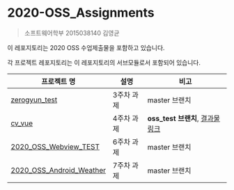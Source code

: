 # 2020-OSS_Assignments

>소프트웨어학부 2015038140 김영균

이 레포지토리는 2020 OSS 수업제출물을 포함하고 있습니다.

각 프로젝트 레포지토리는 이 레포지토리의 서브모듈로서 포함되어 있습니다.


|프로젝트 명|설명|비고|
|-|-|-|
|[zerogyun_test](https://github.com/LatteCode/zerogyun_test)|3주차 과제|master 브랜치|
|[cv_vue](https://github.com/CXZ7720/cv_vue/tree/oss_test)|4주차 과제|**oss_test 브랜치**, [결과물링크](https://zerogyun.dev/oss)|
|[2020_OSS_Webview_TEST](https://github.com/CXZ7720/2020_OSS_Webview_TEST)|6주차 과제|master 브랜치|
|[2020_OSS_Android_Weather](https://github.com/CXZ7720/2020_OSS_Android_Weather)|7주차 과제|master 브랜치|
